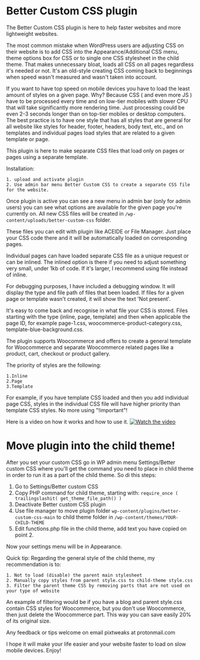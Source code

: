 # Better Custom CSS plugin

The Better Custom CSS plugin is here to help faster websites and more lightweight websites.

The most common mistake when WordPress users are adjusting CSS on their website is to add CSS into the Appearance/Additional CSS menu, theme options box for CSS or to single one CSS stylesheet in the child theme. That makes unnecessary bloat, loads all CSS on all pages regardless it's needed or not. It's an old-style creating CSS coming back to beginnings when speed wasn't measured and wasn't taken into account.

If you want to have top speed on mobile devices you have to load the least amount of styles on a given page. Why? Because CSS ( and even more JS ) have to be processed every time and on low-tier mobiles with slower CPU that will take significantly more rendering time. Just processing could be even 2-3 seconds longer than on top-tier mobiles or desktop computers. The best practice is to have one style that has all styles that are general for all website like styles for header, footer, headers, body text, etc., and on templates and individual pages load styles that are related to a given template or page.

This plugin is here to make separate CSS files that load only on pages or pages using a separate template.

Installation:
```
1. upload and activate plugin
2. Use admin bar menu Better Custom CSS to create a separate CSS file for the website.
```
Once plugin is active you can see a new menu in admin bar (only for admin users) you can see what options are available for the given page you're currently on. All new CSS files will be created in ```/wp-content/uploads/better-custom-css``` folder.

These files you can edit with plugin like ACEIDE or File Manager. Just place your CSS code there and it will be automatically loaded on corresponding pages.

Individual pages can have loaded separate CSS file as a unique request or can be inlined. The inlined option is there if you need to adjust something very small, under 1kb of code. If it's larger, I recommend using file instead of inline.

For debugging purposes, I have included a debugging window. It will display the type and file path of files that been loaded. If files for a given page or template wasn't created, it will show the text 'Not present'.

It's easy to come back and recognise in what file your CSS is stored. Files starting with the type (inline, page, template) and then when applicable the page ID, for example page-1.css, woocommerce-product-category.css, template-blue-background.css.  

The plugin supports Woocommerce and offers to create a general template for Woocommerce and separate Woocommerce related pages like a product, cart, checkout or product gallery.

The priority of styles are the following:
```
1.Inline
2.Page
3.Template
```
For example, if you have template CSS loaded and then you add individual page CSS, styles in the individual CSS file will have higher priority than template CSS styles. No more using "!important"!

Here is a video on how it works and how to use it.
[![Watch the video](https://wpspeeddoctor.com/wp-content/uploads/video-preview/video-preview.jpg)](https://www.youtube.com/watch?v=1gxJ1xweiXc)


# Move plugin into the child theme!
After you set your custom CSS go in WP admin menu Settings/Better custom CSS where you'll get the command you need to place in child theme in order to run it as a part of the child theme. So di this steps:

1. Go to Settings/Better custom CSS
2. Copy PHP command for child theme, starting with: ```require_once ( trailingslashit( get_theme_file_path() )```
3. Deactivate Better custom CSS plugin
4. Use file manager to move plugin folder ```wp-content/plugins/better-custom-css-main``` to child theme folder in ```/wp-content/themes/YOUR-CHILD-THEME```
5. Edit functions.php file in the child theme, add text you have copied on point 2.

Now your settings menu will be in Appearance. 

Quick tip:
Regarding the general style of the child theme, my recommendation is to:
```
1. Not to load (disable) the parent main stylesheet
2. Manually copy styles from parent style.css to child-theme style.css
3. Filter the parent theme CSS by removing parts that are not used on your type of website
```
An example of filtering would be if you have a blog and parent style.css contain CSS styles for Woocommerce, but you don't use Woocommerce, then just delete the Woocommerce part. This way you can save easily 20% of its original size.

Any feedback or tips welcome on email pixtweaks at protonmail.com

I hope it will make your life easier and your website faster to load on slow mobile devices. Enjoy!

